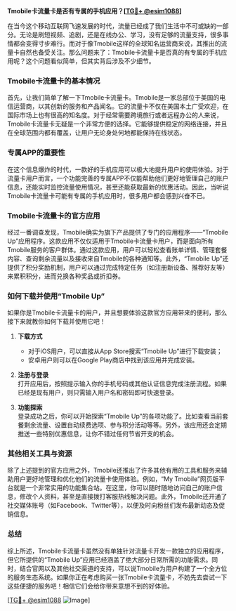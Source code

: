 **Tmobile卡流量卡是否有专属的手机应用？[[TG💪+ @esim1088](https://t.me/s/esim1088)]**

在当今这个移动互联网飞速发展的时代，流量已经成了我们生活中不可或缺的一部分。无论是刷短视频、追剧，还是在线办公、学习，没有足够的流量支持，很多事情都会变得寸步难行。而对于像Tmobile这样的全球知名运营商来说，其推出的流量卡自然也备受关注。那么问题来了：Tmobile卡流量卡是否真的有专属的手机应用呢？这个问题看似简单，但其实背后涉及不少细节。

### Tmobile卡流量卡的基本情况

首先，让我们简单了解一下Tmobile卡流量卡。Tmobile是一家总部位于美国的电信运营商，以其创新的服务和产品闻名。它的流量卡不仅在美国本土广受欢迎，在国际市场上也有很高的知名度。对于经常需要跨境旅行或者远程办公的人来说，Tmobile卡流量卡无疑是一个非常方便的选择。它能够提供稳定的网络连接，并且在全球范围内都有覆盖，让用户无论身处何地都能保持在线状态。

### 专属APP的重要性

在这个信息爆炸的时代，一款好的手机应用可以极大地提升用户的使用体验。对于流量卡用户而言，一个功能完善的专属APP不仅能帮助他们更好地管理自己的账户信息，还能实时监控流量使用情况，甚至还能获取最新的优惠活动。因此，当听说Tmobile卡流量卡可能有专属的手机应用时，很多用户都会感到兴奋不已。

### Tmobile卡流量卡的官方应用

经过一番调查发现，Tmobile确实为旗下产品提供了专门的应用程序——“Tmobile Up”应用程序。这款应用不仅仅适用于Tmobile卡流量卡用户，而是面向所有Tmobile服务的客户群体。通过这款应用，用户可以轻松查看账单详情、管理套餐内容、查询剩余流量以及接收来自Tmobile的各种通知等。此外，“Tmobile Up”还提供了积分奖励机制，用户可以通过完成特定任务（如注册新设备、推荐好友等）来累积积分，进而兑换各种奖品或折扣券。

### 如何下载并使用“Tmobile Up”

如果你是Tmobile卡流量卡的用户，并且想要体验这款官方应用带来的便利，那么接下来就教你如何下载并使用它吧！

1. **下载方式**  
   - 对于iOS用户，可以直接从App Store搜索“Tmobile Up”进行下载安装；
   - 安卓用户则可以在Google Play商店中找到该应用并完成安装。

2. **注册与登录**  
   打开应用后，按照提示输入你的手机号码或其他认证信息完成注册流程。如果已经是现有用户，则只需输入用户名和密码即可快速登录。

3. **功能探索**  
   登录成功之后，你可以开始探索“Tmobile Up”的各项功能了。比如查看当前套餐剩余流量、设置自动续费选项、参与积分活动等等。另外，该应用还会定期推送一些特别优惠信息，让你不错过任何节省开支的机会。

### 其他相关工具与资源

除了上述提到的官方应用之外，Tmobile还推出了许多其他有用的工具和服务来辅助用户更好地管理和优化他们的流量卡使用体验。例如，“My Tmobile”网页版平台就是一个非常实用的功能集合站。在这里，你可以随时随地访问自己的账户信息，修改个人资料，甚至是直接拨打客服热线解决问题。此外，Tmobile还开通了社交媒体账号（如Facebook、Twitter等），以便及时向粉丝们发布最新动态及促销信息。

### 总结

综上所述，Tmobile卡流量卡虽然没有单独针对流量卡开发一款独立的应用程序，但它所提供的“Tmobile Up”应用已经涵盖了绝大部分日常所需的功能需求。同时，结合官网以及其他社交渠道的支持，可以说Tmobile为用户构建了一个全方位的服务生态系统。如果你正在考虑购买一张Tmobile卡流量卡，不妨先去尝试一下这些便捷的服务吧！相信它们会给你带来意想不到的好体验。

[[TG💪+ @esim1088](https://t.me/s/esim1088) ![Image](https://i.postimg.cc/4NQfJmqS/Snipaste-2025-05-13-00-14-12.png)]